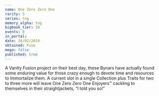 ```yaml
---
name: One Zero Zero One
rarity: 5
series: tng
memory_alpha: tng
bigbook_tier: 10
events: 8
in_portal:
date: 26/02/2019
obtained: Fuse
mega: false
published: true
---
```


A Vanity Fusion project on their best day, these Bynars have actually found some enduring value for those crazy enough to devote time and resources to Immortalize them. A current slot in a single Collection plus Traits for two to three more will leave One Zero Zero One Enjoyers™ cackling to themselves in their straightjackets, “I told you so!”
